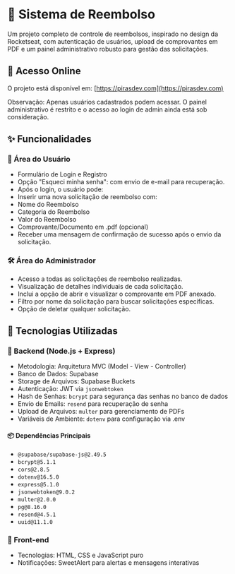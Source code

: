 # 💸 Sistema de Reembolso
Um projeto completo de controle de reembolsos, inspirado no design da Rocketseat, com autenticação de usuários, upload de comprovantes em PDF e um painel administrativo robusto para gestão das solicitações.

## 🔗 Acesso Online
O projeto está disponível em: [https://pirasdev.com](https://pirasdev.com)

Observação: Apenas usuários cadastrados podem acessar. O painel administrativo é restrito e o acesso ao login de admin ainda está sob consideração.

## ✨ Funcionalidades
### 👤 Área do Usuário
* Formulário de Login e Registro
* Opção "Esqueci minha senha": com envio de e-mail para recuperação.
* Após o login, o usuário pode:
* Inserir uma nova solicitação de reembolso com:
* Nome do Reembolso
* Categoria do Reembolso
* Valor do Reembolso
* Comprovante/Documento em .pdf (opcional)
* Receber uma mensagem de confirmação de sucesso após o envio da solicitação.
  
### 🛠️ Área do Administrador
* Acesso a todas as solicitações de reembolso realizadas.
* Visualização de detalhes individuais de cada solicitação.
* Inclui a opção de abrir e visualizar o comprovante em PDF anexado.
* Filtro por nome da solicitação para buscar solicitações específicas.
* Opção de deletar qualquer solicitação.
  
## 🧰 Tecnologias Utilizadas
### 🚀 Backend (Node.js + Express)
* Metodologia: Arquitetura MVC (Model - View - Controller)
* Banco de Dados: Supabase
* Storage de Arquivos: Supabase Buckets
* Autenticação: JWT via `jsonwebtoken`
* Hash de Senhas: `bcrypt` para segurança das senhas no banco de dados
* Envio de Emails: `resend` para recuperação de senha
* Upload de Arquivos: `multer` para gerenciamento de PDFs
* Variáveis de Ambiente: `dotenv` para configuração via .env
  
#### 📦 Dependências Principais
* `@supabase/supabase-js@2.49.5`
* `bcrypt@5.1.1`
* `cors@2.8.5`
* `dotenv@16.5.0`
* `express@5.1.0`
* `jsonwebtoken@9.0.2`
* `multer@2.0.0`
* `pg@8.16.0`
* `resend@4.5.1`
* `uuid@11.1.0`
  
### 🎨 Front-end
* Tecnologias: HTML, CSS e JavaScript puro
* Notificações: SweetAlert para alertas e mensagens interativas
